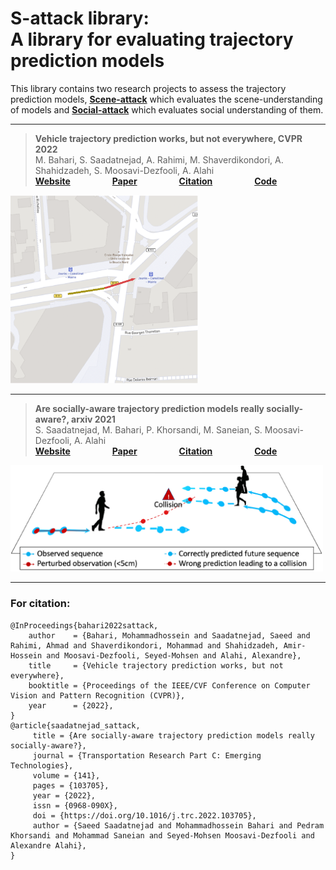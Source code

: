 
# S-attack library: <br/> A library for evaluating trajectory prediction models
This library contains two research projects to assess the trajectory prediction models, [__Scene-attack__](https://github.com/vita-epfl/s-attack#scene-attack) which evaluates the scene-understanding of models and [__Social-attack__](https://github.com/vita-epfl/s-attack#social-attack) which evaluates social understanding of them.

---

> __Vehicle trajectory prediction works, but not everywhere, CVPR 2022__<br /> 
>  M. Bahari, S. Saadatnejad, A. Rahimi, M. Shaverdikondori, A. Shahidzadeh, S. Moosavi-Dezfooli, A. Alahi <br /> 
>  __[Website](https://s-attack.github.io/)__  &nbsp; &nbsp; &nbsp; &nbsp; &nbsp; &nbsp; &nbsp; &nbsp; __[Paper](https://arxiv.org/abs/2112.03909)__ &nbsp; &nbsp; &nbsp; &nbsp; &nbsp; &nbsp; &nbsp; &nbsp; __[Citation](https://github.com/vita-epfl/s-attack#for-citation)__   &nbsp; &nbsp; &nbsp; &nbsp; &nbsp; &nbsp; &nbsp; &nbsp;  __[Code](https://github.com/vita-epfl/s-attack/tree/master/scene-attack)__
     
<img src="docs/fig.PNG" width="300"/>

---

> __Are socially-aware trajectory prediction models really socially-aware?, arxiv 2021__<br /> 
> S. Saadatnejad, M. Bahari, P. Khorsandi, M. Saneian, S. Moosavi-Dezfooli, A. Alahi <br /> 
> __[Website](https://s-attack.github.io/)__  &nbsp; &nbsp; &nbsp; &nbsp; &nbsp; &nbsp; &nbsp; &nbsp; __[Paper](https://arxiv.org/abs/2108.10879)__ &nbsp; &nbsp; &nbsp; &nbsp; &nbsp; &nbsp; &nbsp; &nbsp; __[Citation](https://github.com/vita-epfl/s-attack#for-citation)__  &nbsp; &nbsp; &nbsp; &nbsp; &nbsp; &nbsp; &nbsp; &nbsp;  __[Code](https://github.com/vita-epfl/s-attack/tree/master/social-attack)__
     
<img src="docs/pull.png" width="500"/>

---



### For citation:
```
@InProceedings{bahari2022sattack,
    author    = {Bahari, Mohammadhossein and Saadatnejad, Saeed and Rahimi, Ahmad and Shaverdikondori, Mohammad and Shahidzadeh, Amir-Hossein and Moosavi-Dezfooli, Seyed-Mohsen and Alahi, Alexandre},
    title     = {Vehicle trajectory prediction works, but not everywhere},
    booktitle = {Proceedings of the IEEE/CVF Conference on Computer Vision and Pattern Recognition (CVPR)},
    year      = {2022},
}
@article{saadatnejad_sattack,
     title = {Are socially-aware trajectory prediction models really socially-aware?},
     journal = {Transportation Research Part C: Emerging Technologies},
     volume = {141},
     pages = {103705},
     year = {2022},
     issn = {0968-090X},
     doi = {https://doi.org/10.1016/j.trc.2022.103705},
     author = {Saeed Saadatnejad and Mohammadhossein Bahari and Pedram Khorsandi and Mohammad Saneian and Seyed-Mohsen Moosavi-Dezfooli and Alexandre Alahi},
}

``` 
